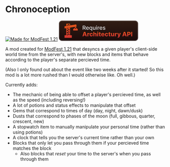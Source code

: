 # Chronoception

[![Made for ModFest 1.21](https://raw.githubusercontent.com/ModFest/art/refs/heads/v2/badge/64h/1.21/full.png 'ModFest 1.21')](https://modfest.net/1.21)
[![Requires Architectury API](https://raw.githubusercontent.com/intergrav/devins-badges/refs/heads/v3/assets/cozy/requires/architectury-api_64h.png 'Architectury API')](https://modrinth.com/mod/architectury-api)

A mod created for [ModFest 1.21](https://modfest.net/1.21) that desyncs a given player's client-side world time from the server's, with new blocks and items that behave according to the player's separate percieved time.

(Also I only found out about the event like two weeks after it started! So this mod is a lot more rushed than I would otherwise like. Oh well.)

Currently adds:
- The mechanic of being able to offset a player's percieved time, as well as the speed (including reversing!)
- A lot of potions and status effects to manipulate that offset
- Gems that correspond to times of day (day, night, dawn/dusk)
- Dusts that correspond to phases of the moon (full, gibbous, quarter, crescent, new)
- A stopwatch item to manually manipulate your personal time (rather than using potions)
- A clock that tells you the server's current time rather than your own
- Blocks that only let you pass through them if your percieved time matches the block
  - Also blocks that *reset* your time to the server's when you pass through them
